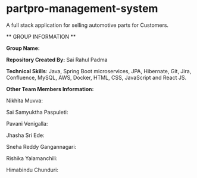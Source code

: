# partpro-management-system
A full stack application for selling automotive parts for Customers.

** GROUP INFORMATION **


**Group Name:**

**Repository Created By:** Sai Rahul Padma

**Technical Skills**: Java, Spring Boot microservices, JPA, Hibernate, Git, Jira, Confluence, MySQL, AWS, Docker, HTML, CSS, JavaScript and React JS.

**Other Team Members Information:**

Nikhita Muvva:

Sai Samyuktha Paspuleti:

Pavani Venigalla:

Jhasha Sri Ede:

Sneha Reddy Gangannagari:

Rishika Yalamanchili:

Himabindu Chunduri:








